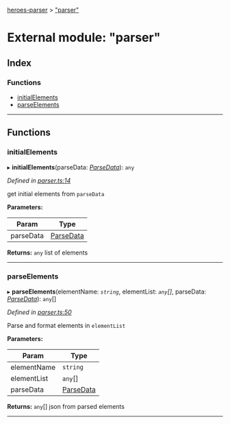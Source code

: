 [heroes-parser](../README.md) > ["parser"](../modules/_parser_.md)

# External module: "parser"

## Index

### Functions

* [initialElements](_parser_.md#initialelements)
* [parseElements](_parser_.md#parseelements)

---

## Functions

<a id="initialelements"></a>

###  initialElements

▸ **initialElements**(parseData: *[ParseData](../interfaces/_parse_data_.parsedata.md)*): `any`

*Defined in [parser.ts:14](https://github.com/joeistas/heroes-parser/blob/ad5aa01/src/parser.ts#L14)*

get initial elements from `parseData`

**Parameters:**

| Param | Type |
| ------ | ------ |
| parseData | [ParseData](../interfaces/_parse_data_.parsedata.md) |

**Returns:** `any`
list of elements

___
<a id="parseelements"></a>

###  parseElements

▸ **parseElements**(elementName: *`string`*, elementList: *`any`[]*, parseData: *[ParseData](../interfaces/_parse_data_.parsedata.md)*): `any`[]

*Defined in [parser.ts:50](https://github.com/joeistas/heroes-parser/blob/ad5aa01/src/parser.ts#L50)*

Parse and format elements in `elementList`

**Parameters:**

| Param | Type |
| ------ | ------ |
| elementName | `string` |
| elementList | `any`[] |
| parseData | [ParseData](../interfaces/_parse_data_.parsedata.md) |

**Returns:** `any`[]
json from parsed elements

___

